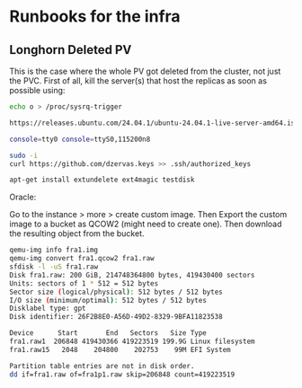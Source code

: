# Runbooks for the infra

## Longhorn Deleted PV

This is the case where the whole PV got deleted from the cluster, not just the PVC.
First of all, kill the server(s) that host the replicas as soon as possible
using:

```bash
echo o > /proc/sysrq-trigger
```

```bash
https://releases.ubuntu.com/24.04.1/ubuntu-24.04.1-live-server-amd64.iso

console=tty0 console=ttyS0,115200n8

sudo -i
curl https://github.com/dzervas.keys >> .ssh/authorized_keys

apt-get install extundelete ext4magic testdisk
```

Oracle:

Go to the instance > more > create custom image. Then Export the custom image
to a bucket as QCOW2 (might need to create one). Then download the resulting object
from the bucket.

```bash
qemu-img info fra1.img
qemu-img convert fra1.qcow2 fra1.raw
sfdisk -l -uS fra1.raw
Disk fra1.raw: 200 GiB, 214748364800 bytes, 419430400 sectors
Units: sectors of 1 * 512 = 512 bytes
Sector size (logical/physical): 512 bytes / 512 bytes
I/O size (minimum/optimal): 512 bytes / 512 bytes
Disklabel type: gpt
Disk identifier: 26F2B8E0-A56D-49D2-8329-9BFA11823538

Device      Start       End   Sectors   Size Type
fra1.raw1  206848 419430366 419223519 199.9G Linux filesystem
fra1.raw15   2048    204800    202753    99M EFI System

Partition table entries are not in disk order.
dd if=fra1.raw of=fra1p1.raw skip=206848 count=419223519
```
